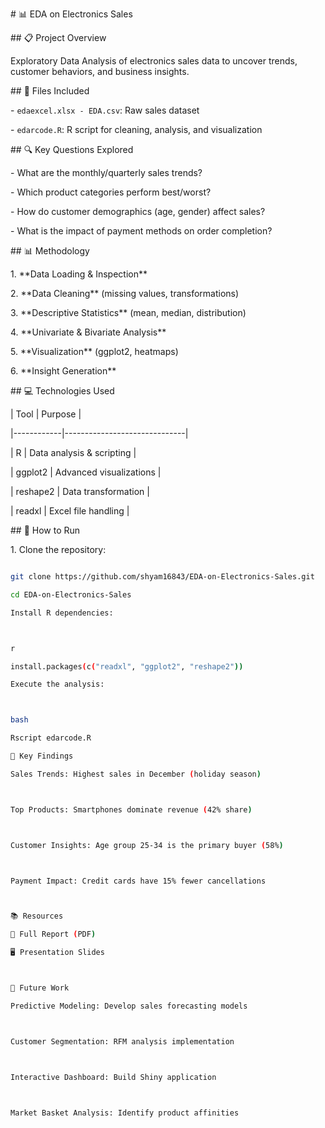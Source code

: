 \# 📊 EDA on Electronics Sales



\## 📋 Project Overview

Exploratory Data Analysis of electronics sales data to uncover trends, customer behaviors, and business insights.



\## 📂 Files Included

\- `edaexcel.xlsx - EDA.csv`: Raw sales dataset  

\- `edarcode.R`: R script for cleaning, analysis, and visualization  



\## 🔍 Key Questions Explored

\- What are the monthly/quarterly sales trends?

\- Which product categories perform best/worst?

\- How do customer demographics (age, gender) affect sales?

\- What is the impact of payment methods on order completion?



\## 📊 Methodology

1\. \*\*Data Loading \& Inspection\*\*

2\. \*\*Data Cleaning\*\* (missing values, transformations)

3\. \*\*Descriptive Statistics\*\* (mean, median, distribution)

4\. \*\*Univariate \& Bivariate Analysis\*\*

5\. \*\*Visualization\*\* (ggplot2, heatmaps)

6\. \*\*Insight Generation\*\*



\## 💻 Technologies Used

| Tool       | Purpose                      |

|------------|------------------------------|

| R          | Data analysis \& scripting    |

| ggplot2    | Advanced visualizations      |

| reshape2   | Data transformation          |

| readxl     | Excel file handling          |



\## 🚀 How to Run

1\. Clone the repository:

```bash

git clone https://github.com/shyam16843/EDA-on-Electronics-Sales.git

cd EDA-on-Electronics-Sales

Install R dependencies:



r

install.packages(c("readxl", "ggplot2", "reshape2"))

Execute the analysis:



bash

Rscript edarcode.R

🔎 Key Findings

Sales Trends: Highest sales in December (holiday season)



Top Products: Smartphones dominate revenue (42% share)



Customer Insights: Age group 25-34 is the primary buyer (58%)



Payment Impact: Credit cards have 15% fewer cancellations



📚 Resources

📄 Full Report (PDF)

🖥️ Presentation Slides



🔮 Future Work

Predictive Modeling: Develop sales forecasting models



Customer Segmentation: RFM analysis implementation



Interactive Dashboard: Build Shiny application



Market Basket Analysis: Identify product affinities

